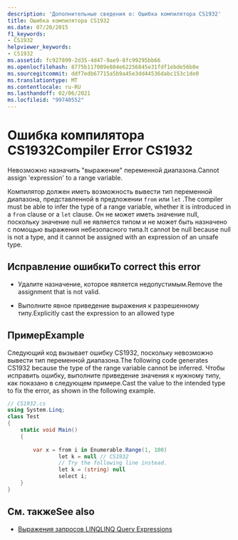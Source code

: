 ```yaml
---
description: 'Дополнительные сведения о: Ошибка компилятора CS1932'
title: Ошибка компилятора CS1932
ms.date: 07/20/2015
f1_keywords:
- CS1932
helpviewer_keywords:
- CS1932
ms.assetid: fc927899-2d35-4d47-9ae9-8fc99295bb66
ms.openlocfilehash: 8775b117089e804e62256845e31fdf1ebde56b0e
ms.sourcegitcommit: ddf7edb67715a5b9a45e3dd44536dabc153c1de0
ms.translationtype: MT
ms.contentlocale: ru-RU
ms.lasthandoff: 02/06/2021
ms.locfileid: "99740552"
---
```

# <a name="compiler-error-cs1932"></a><span data-ttu-id="a6b33-103">Ошибка компилятора CS1932</span><span class="sxs-lookup"><span data-stu-id="a6b33-103">Compiler Error CS1932</span></span>

<span data-ttu-id="a6b33-104">Невозможно назначить "выражение" переменной диапазона.</span><span class="sxs-lookup"><span data-stu-id="a6b33-104">Cannot assign 'expression' to a range variable.</span></span>  
  
 <span data-ttu-id="a6b33-105">Компилятор должен иметь возможность вывести тип переменной диапазона, представленной в предложении `from` или `let` .</span><span class="sxs-lookup"><span data-stu-id="a6b33-105">The compiler must be able to infer the type of a range variable, whether it is introduced in a `from` clause or a `let` clause.</span></span> <span data-ttu-id="a6b33-106">Он не может иметь значение null, поскольку значение null не является типом и не может быть назначено с помощью выражения небезопасного типа.</span><span class="sxs-lookup"><span data-stu-id="a6b33-106">It cannot be null because null is not a type, and it cannot be assigned with an expression of an unsafe type.</span></span>  
  
## <a name="to-correct-this-error"></a><span data-ttu-id="a6b33-107">Исправление ошибки</span><span class="sxs-lookup"><span data-stu-id="a6b33-107">To correct this error</span></span>  
  
- <span data-ttu-id="a6b33-108">Удалите назначение, которое является недопустимым.</span><span class="sxs-lookup"><span data-stu-id="a6b33-108">Remove the assignment that is not valid.</span></span>  
  
- <span data-ttu-id="a6b33-109">Выполните явное приведение выражения к разрешенному типу.</span><span class="sxs-lookup"><span data-stu-id="a6b33-109">Explicitly cast the expression to an allowed type</span></span>  
  
## <a name="example"></a><span data-ttu-id="a6b33-110">Пример</span><span class="sxs-lookup"><span data-stu-id="a6b33-110">Example</span></span>  

 <span data-ttu-id="a6b33-111">Следующий код вызывает ошибку CS1932, поскольку невозможно вывести тип переменной диапазона.</span><span class="sxs-lookup"><span data-stu-id="a6b33-111">The following code generates CS1932 because the type of the range variable cannot be inferred.</span></span> <span data-ttu-id="a6b33-112">Чтобы исправить ошибку, выполните приведение значения к нужному типу, как показано в следующем примере.</span><span class="sxs-lookup"><span data-stu-id="a6b33-112">Cast the value to the intended type to fix the error, as shown in the following example.</span></span>  
  
```csharp  
// CS1932.cs  
using System.Linq;  
class Test  
{  
    static void Main()  
    {  
  
        var x = from i in Enumerable.Range(1, 100)  
                let k = null // CS1932  
                // Try the following line instead.  
                let k = (string) null  
                select i;  
    }  
}  
```  
  
## <a name="see-also"></a><span data-ttu-id="a6b33-113">См. также</span><span class="sxs-lookup"><span data-stu-id="a6b33-113">See also</span></span>

- [<span data-ttu-id="a6b33-114">Выражения запросов LINQ</span><span class="sxs-lookup"><span data-stu-id="a6b33-114">LINQ Query Expressions</span></span>](../linq/index.md)
